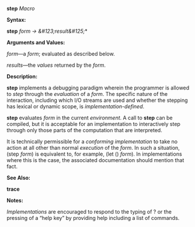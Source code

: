 **step** *Macro* 



**Syntax:** 



**step** *form → \&#123;result\&#125;*\* 



**Arguments and Values:** 



*form*—a *form*; evaluated as described below. 



*results*—the *values* returned by the *form*. 



**Description:** 



**step** implements a debugging paradigm wherein the programmer is allowed to *step* through the *evaluation* of a *form*. The specific nature of the interaction, including which I/O streams are used and whether the stepping has lexical or dynamic scope, is *implementation-defined*. 







 



 



**step** evaluates *form* in the current *environment*. A call to **step** can be compiled, but it is acceptable for an implementation to interactively step through only those parts of the computation that are interpreted. 



It is technically permissible for a *conforming implementation* to take no action at all other than normal *execution* of the *form*. In such a situation, (step *form*) is equivalent to, for example, (let () *form*). In implementations where this is the case, the associated documentation should mention that fact. 



**See Also:** 



**trace** 



**Notes:** 



*Implementations* are encouraged to respond to the typing of ? or the pressing of a “help key” by providing help including a list of commands. 



